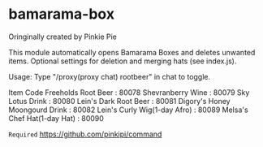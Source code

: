 # bamarama-box

Oringinally created by Pinkie Pie

This module automatically opens Bamarama Boxes and deletes unwanted items. Optional settings for deletion and merging hats (see index.js).

Usage: Type "/proxy(proxy chat) rootbeer"  in chat to toggle.

Item Code
Freeholds Root Beer             : 80078
Shevranberry Wine               : 80079
Sky Lotus Drink                 : 80080
Lein's Dark Root Beer           : 80081
Digory's Honey Moongourd Drink  : 80082
Lein's Curly Wig(1-day Afro)    : 80089
Melsa's Chef Hat(1-day Hat)     : 80090


`Required`
https://github.com/pinkipi/command
